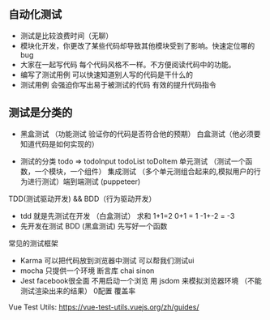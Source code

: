 ## 自动化测试
- 测试是比较浪费时间（无聊）
- 模块化开发，你更改了某些代码却导致其他模块受到了影响。快速定位哪的bug
- 大家在一起写代码 每个代码风格不一样。不方便阅读代码中的功能。
- 编写了测试用例 可以快速知道别人写的代码是干什么的
- 测试用例 会强迫你写出易于被测试的代码 有效的提升代码指令


## 测试是分类的
- 黑盒测试 （功能测试 验证你的代码是否符合他的预期） 白盒测试（他必须要知道代码是如何实现的）

- 测试的分类
todo => todoInput todoList toDoItem
单元测试 （测试一个函数，一个模块，一个组件） 集成测试 （多个单元测组合起来的,模拟用户的行为进行测试）端到端测试 (puppeteer)

TDD(测试驱动开发) && BDD（行为驱动开发）
- tdd 就是先测试在开发 （白盒测试）  求和  1+1=2  0+1 = 1 -1+-2  = -3
- 先开发在测试  BDD (黑盒测试)  先写好一个函数

常见的测试框架
- Karma 可以把代码放到浏览器中测试 可以帮我们测试ui
- mocha 只提供一个环境 断言库 chai  sinon
- Jest facebook很全面 不用启动一个浏览 用 jsdom 来模拟浏览器环境 （不能测试渲染出来的结果） 0配置 覆盖率

<!-- name=zf&age=10  {name:'zf',age:10} -->

Vue Test Utils: https://vue-test-utils.vuejs.org/zh/guides/